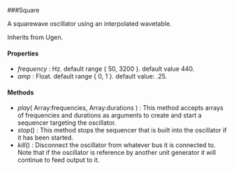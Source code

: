 ###Square

A squarewave oscillator using an interpolated wavetable.

Inherits from Ugen.

#### Properties

* _frequency_ : Hz. default range { 50, 3200 }. default value 440.
* _amp_ : Float. default range { 0, 1 }. default value: .25.

#### Methods

* _play_( Array:frequencies, Array:durations ) : This method accepts arrays of frequencies and durations as arguments to create and start a sequencer targeting the oscillator.
* _stop_() : This method stops the sequencer that is built into the oscillator if it has been started.
* _kill_() : Disconnect the oscillator from whatever bus it is connected to. Note that if the oscillator is reference by another unit generator it will continue to feed output to it.
